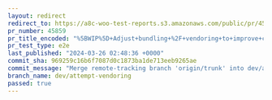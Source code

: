 ```yaml
---
layout: redirect
redirect_to: https://a8c-woo-test-reports.s3.amazonaws.com/public/pr/45859/e2e/index.html
pr_number: 45859
pr_title_encoded: "%5BWIP%5D+Adjust+bundling+%2F+vendoring+to+improve+cart%2Fcheckout+performance"
pr_test_type: e2e
last_published: "2024-03-26 02:48:36 +0000"
commit_sha: 969259c16b6f7087d0c1873ba1de713eeb9265ae
commit_message: "Merge remote-tracking branch 'origin/trunk' into dev/attempt-vendoring"
branch_name: dev/attempt-vendoring
passed: true
---
```

